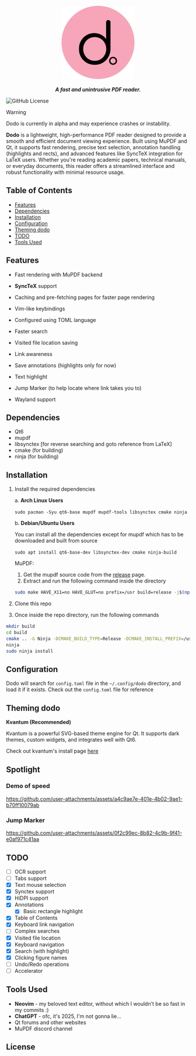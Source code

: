 <p align="center">
    <img src="./resources/dodo-rounded.png" height="200px" width="200px"/><br><br>
<b><i>A fast and unintrusive PDF reader.</i></b>
</p>

![GitHub License](https://img.shields.io/github/license/dheerajshenoy/dodo)

> [!WARNING]
> Dodo is currently in alpha and may experience crashes or instability.

**Dodo** is a lightweight, high-performance PDF reader designed to provide a smooth and
efficient document viewing experience. Built using MuPDF and Qt, it supports fast rendering,
precise text selection, annotation handling (highlights and rects), and advanced features like
SyncTeX integration for LaTeX users. Whether you're reading academic papers, technical manuals, or
everyday documents, this reader offers a streamlined interface and robust functionality with minimal
resource usage.

## Table of Contents

- [Features](#features)
- [Dependencies](#dependencies)
- [Installation](#installation)
- [Configuration](#configuration)
- [Theming dodo](#theming-dodo)
- [TODO](#todo)
- [Tools Used](#tools-used)

## Features

- Fast rendering with MuPDF backend
- **SyncTeX** support
- Caching and pre-fetching pages for faster page rendering
- Vim-like keybindings
- Configured using TOML language
- Faster search
- Visited file location saving
- Link awareness
- Save annotations (highlights only for now)
- Text highlight
- Jump Marker (to help locate where link takes you to)

- Wayland support

## Dependencies

- Qt6
- mupdf
- libsynctex \[for reverse searching and goto reference from LaTeX\]
- cmake (for building)
- ninja (for building)

## Installation

1. Install the required dependencies

    a. **Arch Linux Users**

    ``sudo pacman -Syu qt6-base mupdf mupdf-tools libsynctex cmake ninja``

    b. **Debian/Ubuntu Users**

    You can install all the dependencies except for mupdf which has to be downloaded and built from source

    ``sudo apt install qt6-base-dev libsynctex-dev cmake ninja-build``

    MuPDF:

    1. Get the mupdf source code from the [release](https://mupdf.com/releases) page.
    2. Extract and run the following command inside the directory

    ```bash
    sudo make HAVE_X11=no HAVE_GLUT=no prefix=/usr build=release -j$(nproc) install
    ```

3. Clone this repo
4. Once inside the repo directory, run the following commands

```bash
mkdir build
cd build
cmake .. -G Ninja -DCMAKE_BUILD_TYPE=Release -DCMAKE_INSTALL_PREFIX=/usr
ninja
sudo ninja install
```

## Configuration

Dodo will search for `config.toml` file in the `~/.config/dodo` directory, and load it if it exists.
Check out the `config.toml` file for reference

## Theming dodo

**Kvantum (Recommended)**

Kvantum is a powerful SVG-based theme engine for Qt.
It supports dark themes, custom widgets, and integrates well with Qt6.

Check out kvantum's install page [here](https://github.com/tsujan/Kvantum/blob/master/Kvantum/INSTALL.md)

## Spotlight

### Demo of speed

https://github.com/user-attachments/assets/a4c9ae7e-401e-4b02-9ae1-b70ff10079ab

### Jump Marker

https://github.com/user-attachments/assets/0f2c99ec-8b82-4c9b-9f41-e0af971c41aa

## TODO

- [ ] OCR support
- [ ] Tabs support
- [X] Text mouse selection
- [X] Synctex support
- [X] HiDPI support
- [X] Annotations
    - [X] Basic rectangle highlight
    <!-- - [ ] Word aware highlight -->
- [X] Table of Contents
- [X] Keyboard link navigation
- [ ] Complex searches
- [X] Visited file location
- [X] Keyboard navigation
- [X] Search (with highlight)
- [X] Clicking figure names
- [ ] Undo/Redo operations
- [ ] Accelerator

## Tools Used

- **Neovim** - my beloved text editor, without which I wouldn't be so fast in my commits :)
- **ChatGPT** - ofc, it's 2025, I'm not gonna lie...
- Qt forums and other websites
- MuPDF discord channel

## License


